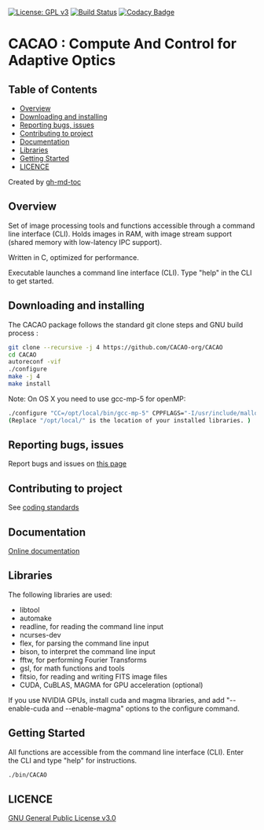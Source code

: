 [![License: GPL v3](https://img.shields.io/badge/License-GPL%20v3-blue.svg)](http://www.gnu.org/licenses/gpl-3.0)
[![Build Status](https://travis-ci.org/CACAO-org/CACAO.svg?branch=master)](https://travis-ci.org/CACAO-org/CACAO)
[![Codacy Badge](https://api.codacy.com/project/badge/Grade/8fc93c97bde340078b02340e71b10580)](https://www.codacy.com/app/oguyon/CACAO?utm_source=github.com&amp;utm_medium=referral&amp;utm_content=CACAO-org/CACAO&amp;utm_campaign=Badge_Grade)

# CACAO : Compute And Control for Adaptive Optics

## Table of Contents

* [Overview](#overview)
* [Downloading and installing](#downloading-and-installing)
* [Reporting bugs, issues](#reporting-bugs-issues)
* [Contributing to project](#contributing-to-project)
* [Documentation](#documentation)
* [Libraries](#libraries)
* [Getting Started](#getting-started)
* [LICENCE](#licence)

Created by [gh-md-toc](https://github.com/ekalinin/github-markdown-toc)

## Overview

Set of image processing tools and functions accessible through a command line interface (CLI). Holds images in RAM, with image stream support (shared memory with low-latency IPC support).

Written in C, optimized for performance.

Executable launches a command line interface (CLI). Type "help" in the CLI to get started.

## Downloading and installing 

The CACAO package follows the standard git clone steps and GNU build process :

```bash
git clone --recursive -j 4 https://github.com/CACAO-org/CACAO
cd CACAO
autoreconf -vif
./configure
make -j 4
make install
```

Note: On OS X you need to use gcc-mp-5 for openMP:

```bash
./configure "CC=/opt/local/bin/gcc-mp-5" CPPFLAGS="-I/usr/include/malloc/ -I/opt/local/include/readline" LDFLAGS="-L/opt/local/lib/"
(Replace "/opt/local/" is the location of your installed libraries. )
```

## Reporting bugs, issues

Report bugs and issues on [this page]( https://github.com/CACAO-org/CACAO/issues )

## Contributing to project

See [coding standards]( http://CACAO-org.github.io/CACAO/html/page_coding_standards.html ) 

## Documentation

[Online documentation]( http://CACAO-org.github.io/CACAO/ ) 

## Libraries

The following libraries are used:

- libtool
- automake
- readline, for reading the command line input
- ncurses-dev
- flex, for parsing the command line input
- bison, to interpret the command line input
- fftw, for performing Fourier Transforms
- gsl, for math functions and tools
- fitsio, for reading and writing FITS image files
- CUDA, CuBLAS, MAGMA for GPU acceleration (optional)

If you use NVIDIA GPUs, install cuda and magma libraries, and add "--enable-cuda and --enable-magma" options to the configure command.

## Getting Started

All functions are accessible from the command line interface (CLI). Enter the CLI and type "help" for instructions.

```bash
./bin/CACAO
```

## LICENCE

[GNU General Public License v3.0]( https://github.com/CACAO-org/CACAO/blob/master/LICENCE.txt )
